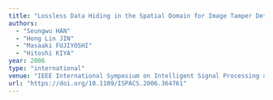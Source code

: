 ```yaml
---
title: "Lossless Data Hiding in the Spatial Domain for Image Tamper Detection"
authors:
  - "Seungwu HAN"
  - "Hong Lin JIN"
  - "Masaaki FUJIYOSHI"
  - "Hitoshi KIYA"
year: 2006
type: "international"
venue: "IEEE International Symposium on Intelligent Signal Processing and Communication Systems, pp. TPM2-5-1, Yonago, Japan, 2006-12-14."
url: "https://doi.org/10.1109/ISPACS.2006.364761"
---
```

